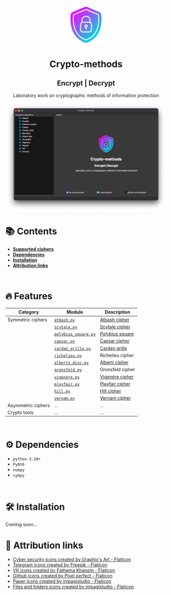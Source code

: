 <p align="center">
    <img src="/resources/crypto-methods.png" alt="preview" height="128" width="128">
</p>
<div>
    <h1 align="center">Crypto-methods</h1>
    <h2 align="center">Encrypt | Decrypt</h2>
    <p align="center">Laboratory work on cryptographic methods of information protection</p>
</div>

![image-app](/resources/screenshots/image-app.png)


# :books: Contents

- [**Supported ciphers**](#fire-features)
- [**Dependencies**](#gear-dependencies)
- [**Installation**](#hammer_and_wrench-installation)
- [**Attribution links**](#link-attribution-links)

<br>

# :fire: Features


| Category           | Module                                                           | Description                                                           |
|--------------------|------------------------------------------------------------------|-----------------------------------------------------------------------|
| Symmetric ciphers  | [`atbash.py`](/src/crypto/symmetric/atbash.py)                   | [Atbash cipher](https://en.wikipedia.org/wiki/Atbash)                 |
|                    | [`scytale.py`](/src/crypto/symmetric/scytale.py)                 | [Scytale cipher](https://en.wikipedia.org/wiki/Scytale)               |
|                    | [`polybius_square.py`](/src/crypto/symmetric/polybius_square.py) | [Polybius square](https://en.wikipedia.org/wiki/Polybius_square)      |
|                    | [`caesar.py`](/src/crypto/symmetric/caesar.py)                   | [Caesar cipher](https://en.wikipedia.org/wiki/Caesar_cipher)          |
|                    | [`cardan_grille.py`](/src/crypto/symmetric/cardan_grille.py)     | [Cardan grille](https://en.wikipedia.org/wiki/Cardan_grille)          |
|                    | [`richelieu.py`](/src/crypto/symmetric/richelieu.py)             | Richelieu cipher                                                      |
|                    | [`alberti_disc.py`](/src/crypto/symmetric/alberti_disc.py)       | [Alberti cipher](https://en.wikipedia.org/wiki/Alberti_cipher)        |
|                    | [`gronsfeld.py`](/src/crypto/symmetric/gronsfeld.py)             | Gronsfeld cipher                                                      |
|                    | [`vigenere.py`](/src/crypto/symmetric/vigenere.py)               | [Vigenère cipher](https://en.wikipedia.org/wiki/Vigen%C3%A8re_cipher) |
|                    | [`playfair.py`](/src/crypto/symmetric/playfair.py)               | [Playfair cipher](https://en.wikipedia.org/wiki/Playfair_cipher)      |
|                    | [`hill.py`](/src/crypto/symmetric/hill.py)                       | [Hill cipher](https://en.wikipedia.org/wiki/Hill_cipher)              |
|                    | [`vernam.py`](/src/crypto/symmetric/vernam.py)                   | [Vernam cipher](https://en.wikipedia.org/wiki/One-time_pad)           |
| Asymmetric ciphers | ...                                                              | ...                                                                   |
| Crypto tools       | ...                                                              | ...                                                                   |

<br>

# :gear: Dependencies

- `python-3.10+`
- `PyQt6`
- `numpy`
- `sympy`

<br>

# :hammer_and_wrench: Installation

Coming soon...

# :link: Attribution links

- <a href="https://www.flaticon.com/free-icons/cyber-security" title="cyber security icons">Cyber security icons created by Graphix's Art - Flaticon</a>
- <a href="https://www.flaticon.com/free-icons/telegram" title="telegram icons">Telegram icons created by Freepik - Flaticon</a>
- <a href="https://www.flaticon.com/free-icons/vk" title="VK icons">VK icons created by Fathema Khanom - Flaticon</a>
- <a href="https://www.flaticon.com/free-icons/github" title="github icons">Github icons created by Pixel perfect - Flaticon</a>
- <a href="https://www.flaticon.com/free-icons/paper" title="paper icons">Paper icons created by inipagistudio - Flaticon</a>
- <a href="https://www.flaticon.com/free-icons/files-and-folders" title="files and folders icons">Files and folders icons created by inipagistudio - Flaticon</a>
